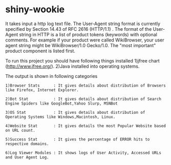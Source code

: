 shiny-wookie
============

It takes input a http log text file. The User-Agent string format is currently specified by Section 14.43 of RFC 2616 (HTTP/1.1) . The format of the User-Agent string in HTTP is a list of product tokens (keywords) with optional comments. For example if your product were called WikiBrowser, your user agent string might be WikiBrowser/1.0 Gecko/1.0. The "most important" product component is listed first.

To run this project you should have following things installed 
  	1)jfree chart (http://www.jfree.org/).
  	2)Java installed into operating systems.
   
The output is shown in following categories
	
	1)Browser Stats      : It gives details about distribution of Browsers like Firefox, Internet Explorer. 
	
	2)Bot Stat           : It gives details about distribution of Search Engine Spiders like GoogleBot,Yahoo Slurp, MSNBot	
	
	3)OS Stat            : It gives details about distribution of Operating Systems like Windows,Macintosh, Linux.  
	
	4)Website Stat       : It gives details the most Popular Website based on URL count.
	
	5)Success Stat       : It gives the percentage of ERROR hits to respective domains.
	
	6)Log Viewer Modules : It shows logs of User Activity, Accessed URLs and User Agent Log.
  
  

